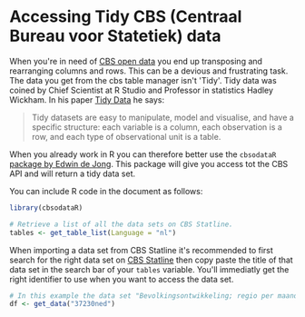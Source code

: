 Accessing Tidy CBS (Centraal Bureau voor Statetiek) data
================

When you're in need of [CBS open data](http://statline.cbs.nl/Statweb/) you end up transposing and rearranging columns and rows. This can be a devious and frustrating task. The data you get from the cbs table manager isn't 'Tidy'. Tidy data was coined by Chief Scientist at R Studio and Professor in statistics Hadley Wickham. In his paper [Tidy Data](http://vita.had.co.nz/papers/tidy-data.pdf) he says:

> Tidy datasets are easy to manipulate, model and visualise, and have a specific structure: each variable is a column, each observation is a row, and each type of observational unit is a table.

When you already work in R you can therefore better use the `cbsodataR` [package by Edwin de Jong](https://github.com/edwindj/cbsodataR). This package will give you access tot the CBS API and will return a tidy data set.

You can include R code in the document as follows:

``` r
library(cbsodataR)

# Retrieve a list of all the data sets on CBS Statline. 
tables <- get_table_list(Language = "nl")
```

When importing a data set from CBS Statline it's recommended to first search for the right data set on [CBS Statline](http://statline.cbs.nl/Statweb/) then copy paste the title of that data set in the search bar of your `tables` variable. You'll immediatly get the right identifier to use when you want to access the data set.

``` r
# In this example the data set "Bevolkingsontwikkeling; regio per maand" is used.
df <- get_data("37230ned")
```
